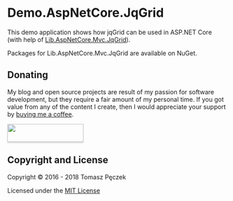 # Demo.AspNetCore.JqGrid

This demo application shows how jqGrid can be used in ASP.NET Core (with help of [Lib.AspNetCore.Mvc.JqGrid](https://github.com/tpeczek/Lib.AspNetCore.Mvc.JqGrid)).

Packages for Lib.AspNetCore.Mvc.JqGrid are available on NuGet.

## Donating

My blog and open source projects are result of my passion for software development, but they require a fair amount of my personal time. If you got value from any of the content I create, then I would appreciate your support by [buying me a coffee](https://www.buymeacoffee.com/tpeczek).

<a href="https://www.buymeacoffee.com/tpeczek"><img src="https://www.buymeacoffee.com/assets/img/custom_images/black_img.png" style="height: 41px !important;width: 174px !important;box-shadow: 0px 3px 2px 0px rgba(190, 190, 190, 0.5) !important;-webkit-box-shadow: 0px 3px 2px 0px rgba(190, 190, 190, 0.5) !important;"  target="_blank"></a>

## Copyright and License

Copyright © 2016 - 2018 Tomasz Pęczek

Licensed under the [MIT License](https://github.com/tpeczek/Demo.AspNetCore.JqGrid/blob/master/LICENSE.md)
